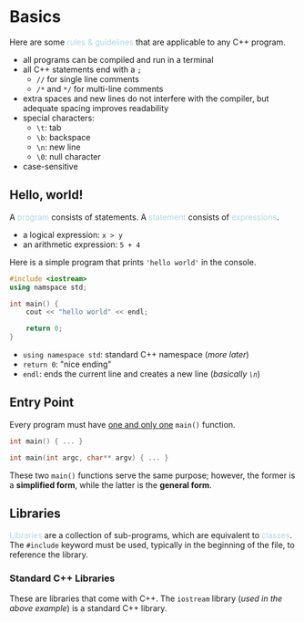 # Basics
Here are some <span style = "color:lightblue">rules & guidelines</span> that are applicable to any C++ program.
- all programs can be compiled and run in a terminal
- all C++ statements end with a `;`
	- `//` for single line comments
	- `/*` and `*/` for multi-line comments
- extra spaces and new lines do not interfere with the compiler, but adequate spacing improves readability
- special characters:
	- `\t`: tab
	- `\b`: backspace
	- `\n`: new line
	- `\0`: null character
- case-sensitive
## Hello, world!
A <span style = "color:lightblue">program</span> consists of statements. A <span style = "color:lightblue">statement</span> consists of <span style = "color:lightblue">expressions</span>.
- a logical expression: `x > y`
- an arithmetic expression: `5 + 4`

Here is a simple program that prints `'hello world'` in the console.
```C++
#include <iostream>
using namspace std;

int main() {
	cout << "hello world" << endl;

	return 0;
}
```
- `using namespace std`: standard C++ namespace (*more later*)
- `return 0`: "nice ending"
- `endl`: ends the current line and creates a new line (*basically `\n`*)

## Entry Point
Every program must have <u>one and only one</u> `main()` function.
```C++
int main() { ... }
```
```C++
int main(int argc, char** argv) { ... }
```
These two `main()` functions serve the same purpose; however, the former is a **simplified form**, while the latter is the **general form**.

## Libraries
<span style = "color:lightblue">Libraries</span> are a collection of sub-programs, which are equivalent to <span style = "color:lightblue">classes</span>. The `#include` keyword must be used, typically in the beginning of the file, to reference the library.

### Standard C++ Libraries
These are libraries that come with C++. The `iostream` library (*used in the above example*) is a standard C++ library.